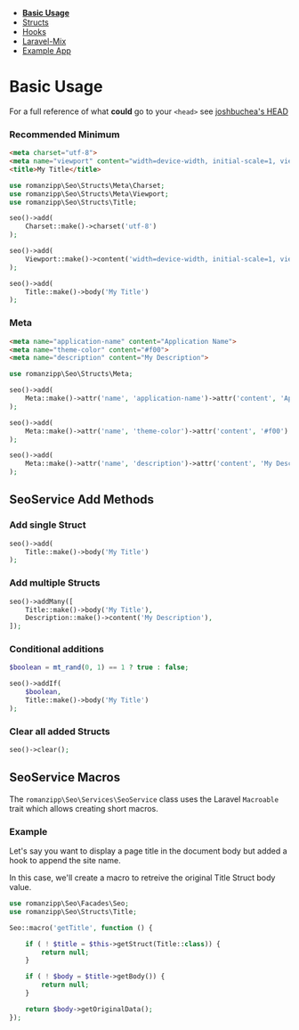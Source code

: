 - **[Basic Usage](INDEX.md)**
- [Structs](STRUCTS.md)
- [Hooks](HOOKS.md)
- [Laravel-Mix](LARAVEL-MIX.md)
- [Example App](EXAMPLE-APP.md)

# Basic Usage

For a full reference of what **could** go to your `<head>` see [joshbuchea's HEAD](https://github.com/joshbuchea/HEAD)

### Recommended Minimum

```html
<meta charset="utf-8">
<meta name="viewport" content="width=device-width, initial-scale=1, viewport-fit=cover">
<title>My Title</title>
```

```php
use romanzipp\Seo\Structs\Meta\Charset;
use romanzipp\Seo\Structs\Meta\Viewport;
use romanzipp\Seo\Structs\Title;

seo()->add(
    Charset::make()->charset('utf-8')
);

seo()->add(
    Viewport::make()->content('width=device-width, initial-scale=1, viewport-fit=cover')
);

seo()->add(
    Title::make()->body('My Title')
);
```

### Meta

```html
<meta name="application-name" content="Application Name">
<meta name="theme-color" content="#f00">
<meta name="description" content="My Description">
```

```php
use romanzipp\Seo\Structs\Meta;

seo()->add(
    Meta::make()->attr('name', 'application-name')->attr('content', 'Application Name')
);

seo()->add(
    Meta::make()->attr('name', 'theme-color')->attr('content', '#f00')
);

seo()->add(
    Meta::make()->attr('name', 'description')->attr('content', 'My Description')
);
```

## SeoService Add Methods

### Add single Struct

```php
seo()->add(
    Title::make()->body('My Title')
);
```

### Add multiple Structs

```php
seo()->addMany([
    Title::make()->body('My Title'),
    Description::make()->content('My Description'),
]);
```

### Conditional additions

```php
$boolean = mt_rand(0, 1) == 1 ? true : false;

seo()->addIf(
    $boolean,
    Title::make()->body('My Title')
);
```

### Clear all added Structs

```php
seo()->clear();
```

## SeoService Macros

The `romanzipp\Seo\Services\SeoService` class uses the Laravel `Macroable` trait which allows creating short macros.

### Example

Let's say you want to display a page title in the document body but added a hook to append the site name.

In this case, we'll create a macro to retreive the original Title Struct body value.

```php
use romanzipp\Seo\Facades\Seo;
use romanzipp\Seo\Structs\Title;

Seo::macro('getTitle', function () {

    if ( ! $title = $this->getStruct(Title::class)) {
        return null;
    }

    if ( ! $body = $title->getBody()) {
        return null;
    }

    return $body->getOriginalData();
});
```
